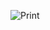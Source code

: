 ![Print](https://scontent-lga3-1.xx.fbcdn.net/v/t35.0-12/14273363_1293125270711702_1958761979_o.png?oh=de58f137a33d05280643915ac2f4af68&oe=57D048AA)
